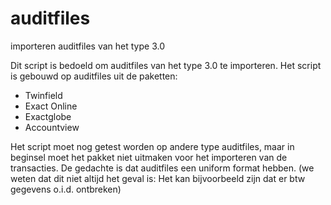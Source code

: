 # auditfiles
importeren auditfiles van het type 3.0

Dit script is bedoeld om auditfiles van het type 3.0 te importeren. 
Het script is gebouwd op auditfiles uit de paketten:

- Twinfield
- Exact Online
- Exactglobe
- Accountview

Het script moet nog getest worden op andere type auditfiles, maar in beginsel moet het pakket niet uitmaken voor het importeren van de transacties. De gedachte is dat auditfiles een uniform format hebben. (we weten dat dit niet altijd het geval is: Het kan bijvoorbeeld zijn dat er btw gegevens o.i.d. ontbreken)
